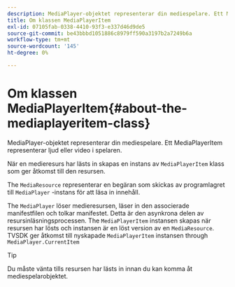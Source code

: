 ```yaml
---
description: MediaPlayer-objektet representerar din mediespelare. Ett MediaPlayerItem representerar ljud eller video i spelaren.
title: Om klassen MediaPlayerItem
exl-id: 07105fab-0338-4410-93f3-e337d46d9de5
source-git-commit: be43bbbd1051886c8979ff590a3197b2a7249b6a
workflow-type: tm+mt
source-wordcount: '145'
ht-degree: 0%

---
```


# Om klassen MediaPlayerItem{#about-the-mediaplayeritem-class}

MediaPlayer-objektet representerar din mediespelare. Ett MediaPlayerItem representerar ljud eller video i spelaren.

När en medieresurs har lästs in skapas en instans av `MediaPlayerItem` klass som ger åtkomst till den resursen.

The `MediaResource` representerar en begäran som skickas av programlagret till `MediaPlayer` -instans för att läsa in innehåll.

The `MediaPlayer` löser medieresursen, läser in den associerade manifestfilen och tolkar manifestet. Detta är den asynkrona delen av resursinläsningsprocessen. The `MediaPlayerItem` instansen skapas när resursen har lösts och instansen är en löst version av en `MediaResource`. TVSDK ger åtkomst till nyskapade `MediaPlayerItem` instansen through `MediaPlayer.CurrentItem`

>[!TIP]
>
>Du måste vänta tills resursen har lästs in innan du kan komma åt mediespelarobjektet.
